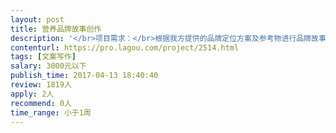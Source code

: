 ```yaml
---                
layout: post       
title: 营养品牌故事创作           
description: '</br>项目需求：</br>根据我方提供的品牌定位方案及参考物进行品牌故事的创作 充分考虑品牌文化及传播性</br>'     
contenturl: https://pro.lagou.com/project/2514.html      
tags: [文案写作]            
salary: 3000元以下          
publish_time: 2017-04-13 18:40:40         
review: 1819人                   
apply: 2人                   
recommend: 0人                   
time_range: 小于1周              
---                 
```

